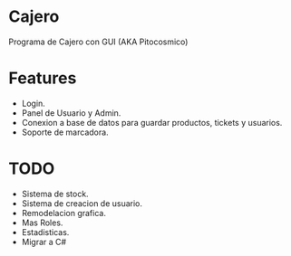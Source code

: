 # Cajero
Programa de Cajero con GUI (AKA Pitocosmico)

# Features

- Login.
- Panel de Usuario y Admin.
- Conexion a base de datos para guardar productos, tickets y usuarios.
- Soporte de marcadora.

# TODO

- Sistema de stock.
- Sistema de creacion de usuario.
- Remodelacion grafica.
- Mas Roles.
- Estadisticas.
- Migrar a C#
